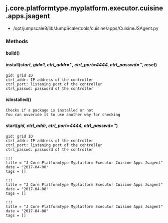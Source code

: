 <!-- toc -->
## j.core.platformtype.myplatform.executor.cuisine.apps.jsagent

- /opt/jumpscale8/lib/JumpScale/tools/cuisine/apps/CuisineJSAgent.py

### Methods

#### build() 

#### install(*start, gid=1, ctrl_addr='', ctrl_port=4444, ctrl_passwd='', reset*) 

```
gid: grid ID
ctrl_addr: IP address of the controller
ctrl_port: listening port of the controller
ctrl_passwd: password of the controller

```

#### isInstalled() 

```
Checks if a package is installed or not
You can ovveride it to use another way for checking

```

#### start(*gid, ctrl_addr, ctrl_port=4444, ctrl_passwd=''*) 

```
gid: grid ID
ctrl_addr: IP address of the controller
ctrl_port: listening port of the controller
ctrl_passwd: password of the controller

```


```
!!!
title = "J Core Platformtype Myplatform Executor Cuisine Apps Jsagent"
date = "2017-04-08"
tags = []
```

```
!!!
title = "J Core Platformtype Myplatform Executor Cuisine Apps Jsagent"
date = "2017-04-08"
tags = []
```

```
!!!
title = "J Core Platformtype Myplatform Executor Cuisine Apps Jsagent"
date = "2017-04-08"
tags = []
```
